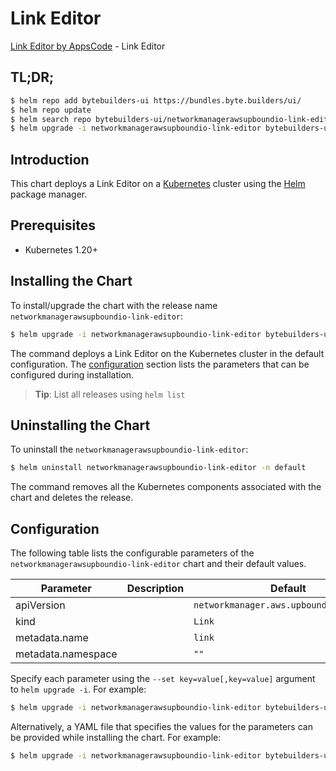 # Link Editor

[Link Editor by AppsCode](https://byte.builders) - Link Editor

## TL;DR;

```bash
$ helm repo add bytebuilders-ui https://bundles.byte.builders/ui/
$ helm repo update
$ helm search repo bytebuilders-ui/networkmanagerawsupboundio-link-editor --version=v0.4.18
$ helm upgrade -i networkmanagerawsupboundio-link-editor bytebuilders-ui/networkmanagerawsupboundio-link-editor -n default --create-namespace --version=v0.4.18
```

## Introduction

This chart deploys a Link Editor on a [Kubernetes](http://kubernetes.io) cluster using the [Helm](https://helm.sh) package manager.

## Prerequisites

- Kubernetes 1.20+

## Installing the Chart

To install/upgrade the chart with the release name `networkmanagerawsupboundio-link-editor`:

```bash
$ helm upgrade -i networkmanagerawsupboundio-link-editor bytebuilders-ui/networkmanagerawsupboundio-link-editor -n default --create-namespace --version=v0.4.18
```

The command deploys a Link Editor on the Kubernetes cluster in the default configuration. The [configuration](#configuration) section lists the parameters that can be configured during installation.

> **Tip**: List all releases using `helm list`

## Uninstalling the Chart

To uninstall the `networkmanagerawsupboundio-link-editor`:

```bash
$ helm uninstall networkmanagerawsupboundio-link-editor -n default
```

The command removes all the Kubernetes components associated with the chart and deletes the release.

## Configuration

The following table lists the configurable parameters of the `networkmanagerawsupboundio-link-editor` chart and their default values.

|     Parameter      | Description |                      Default                       |
|--------------------|-------------|----------------------------------------------------|
| apiVersion         |             | <code>networkmanager.aws.upbound.io/v1beta1</code> |
| kind               |             | <code>Link</code>                                  |
| metadata.name      |             | <code>link</code>                                  |
| metadata.namespace |             | <code>""</code>                                    |


Specify each parameter using the `--set key=value[,key=value]` argument to `helm upgrade -i`. For example:

```bash
$ helm upgrade -i networkmanagerawsupboundio-link-editor bytebuilders-ui/networkmanagerawsupboundio-link-editor -n default --create-namespace --version=v0.4.18 --set apiVersion=networkmanager.aws.upbound.io/v1beta1
```

Alternatively, a YAML file that specifies the values for the parameters can be provided while
installing the chart. For example:

```bash
$ helm upgrade -i networkmanagerawsupboundio-link-editor bytebuilders-ui/networkmanagerawsupboundio-link-editor -n default --create-namespace --version=v0.4.18 --values values.yaml
```
